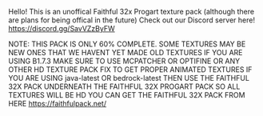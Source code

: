 Hello! This is an unoffical Faithful 32x Progart texture pack (although there are plans for being offical in the future) Check out our Discord server here! https://discord.gg/SavVZzByFW

NOTE: THIS PACK IS ONLY 60% COMPLETE. SOME TEXTURES MAY BE NEW ONES THAT WE HAVENT YET MADE OLD TEXTURES
IF YOU ARE USING B1.7.3 MAKE SURE TO USE MCPATCHER OR OPTIFINE OR ANY OTHER HD TEXTURE PACK FIX TO GET PROPER ANIMATED TEXTURES
IF YOU ARE USING java-latest OR bedrock-latest THEN USE THE FAITHFUL 32X PACK UNDERNEATH THE FAITHFUL 32X PROGART PACK SO ALL TEXTURES WILL BE HD
YOU CAN GET THE FAITHFUL 32X PACK FROM HERE https://faithfulpack.net/
